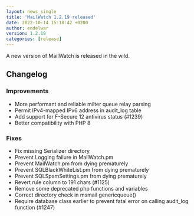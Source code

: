 ```yaml
---
layout: news_single
title: 'MailWatch 1.2.19 released'
date: 2022-10-14 15:18:42 +0200
author: endelwar
version: 1.2.19
categories: [release]
---
```


A new version of MailWatch is released in the wild.

## Changelog
### Improvements
- More performant and reliable milter queue relay parsing
- Permit IPv4-mapped IPv6 address in audit_log table
- Add support for F-Secure 12 antivirus status (#1239)
- Better compatibility with PHP 8

### Fixes
- Fix missing Serializer directory
- Prevent Logging failure in MailWatch.pm
- Prevent MailWatch.pm from dying prematurely
- Prevent SQLBlackWhiteList.pm from dying prematurely
- Prevent SQLSpamSettings.pm from dying prematurely
- Revert rule column to 191 chars (#1125)
- Remove some deprecated php functions and variables
- Correct directory check in msmail genericqueue()
- Require database class earlier to prevent fatal error on calling audit_log function (#1247)
